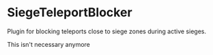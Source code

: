 # SiegeTeleportBlocker
Plugin for blocking teleports close to siege zones during active sieges. 


This isn't necessary anymore
